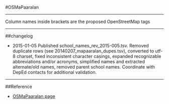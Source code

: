 #OSMaPaaralan

----
Column names inside brackets are the proposed OpenStreetMap tags

----
##changelog
* 2015-01-05 Published school\_names\_rev\_2015-005.tsv. Removed duplicate rows (see 20140207\_mapaaralan\_dupes.tsv), converted to utf-8 charset, fixed inconsistent character casings, expanded recognizable abbreviations and/or acronyms, simplified names and extracted alternate/old names, removed parent school names. Coordinate with DepEd contacts for additional validation.

----
##Reference
* [OSMaPaaralan page](https://hackpad.com/OSMaPaaralan-dkB4L5iaaMz)